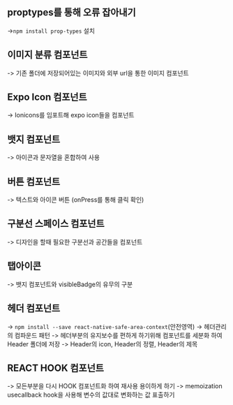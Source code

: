  ## proptypes를 통해 오류 잡아내기 
 ->`npm install prop-types` 설치 

## 이미지 분류 컴포넌트
 -> 기존 폴더에 저장되어있는 이미지와 외부 url을 통한 이미지 컴포넌트

## Expo Icon 컴포넌트
-> Ionicons를 임포트해 expo icon들을 컴포넌트 

## 뱃지 컴포넌트
-> 아이콘과 문자열을 혼합하여 사용 

## 버튼 컴포넌트
-> 텍스트와 아이콘 버튼 (onPress를 통해 클릭 확인)

## 구분선 스페이스 컴포넌트 
-> 디자인을 할때 필요한 구분선과 공간들을 컴포넌트

## 탭아이콘 
-> 뱃지 컴포넌트와 visibleBadge의 유무의 구분

## 헤더 컴포넌트 
-> `npm install --save react-native-safe-area-context`(안전영역)
-> 헤더관리의 컴파운드 패턴 
-> 헤더부분의 유지보수를 편하게 하기위해 컴포넌트를 세분화 하여 Header 폴더에 저장 
-> Header의 icon, Header의 정렬, Header의 제목 

## REACT HOOK 컴포넌트 
-> 모든부분을 다시 HOOK 컴포넌트화 하여 재사용 용이하게 하기 
-> memoization usecallback hook을 사용해 변수의 값대로 변화하는 값 표출하기 


